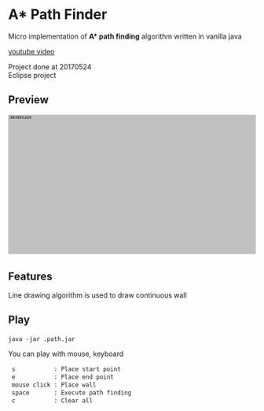 # A* Path Finder

Micro implementation of __A* path finding__ algorithm written in vanilla java  

[youtube video](https://youtu.be/Dg4O-xP2DVE)  

Project done at 20170524  
Eclipse project  

## Preview
![preview](.github/preview.gif)

## Features

Line drawing algorithm is used to draw continuous wall 

## Play
```shell script
java -jar .path.jar
```

You can play with mouse, keyboard  
```
 s           : Place start point  
 e           : Place end point  
 mouse click : Place wall  
 space       : Execute path finding  
 c           : Clear all  
```
